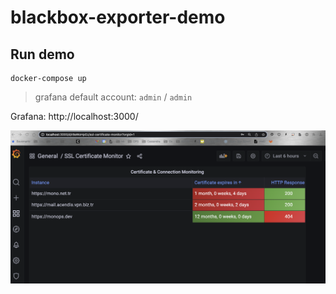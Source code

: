 # blackbox-exporter-demo

## Run demo

```shell
docker-compose up
```

> grafana default account: `admin` / `admin`

Grafana: http://localhost:3000/

![Sample Dashboard](sample-ss.png)